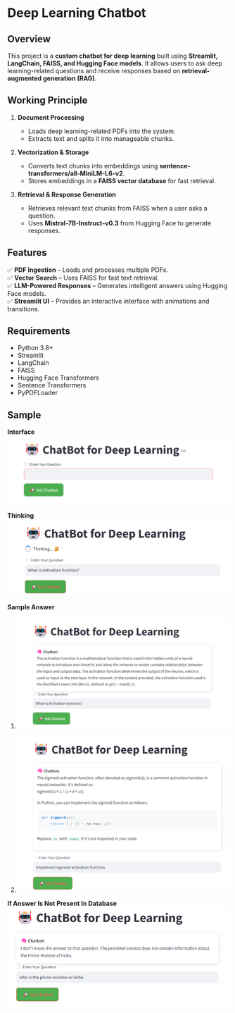 # Deep Learning Chatbot

## Overview

This project is a **custom chatbot for deep learning** built using **Streamlit, LangChain, FAISS, and Hugging Face models**. It allows users to ask deep learning-related questions and receive responses based on **retrieval-augmented generation (RAG)**.

## Working Principle

1. **Document Processing**
   - Loads deep learning-related PDFs into the system.
   - Extracts text and splits it into manageable chunks.

2. **Vectorization & Storage**
   - Converts text chunks into embeddings using **sentence-transformers/all-MiniLM-L6-v2**.
   - Stores embeddings in a **FAISS vector database** for fast retrieval.

3. **Retrieval & Response Generation**
   - Retrieves relevant text chunks from FAISS when a user asks a question.
   - Uses **Mistral-7B-Instruct-v0.3** from Hugging Face to generate responses.

## Features

✅ **PDF Ingestion** – Loads and processes multiple PDFs.  
✅ **Vector Search** – Uses FAISS for fast text retrieval.  
✅ **LLM-Powered Responses** – Generates intelligent answers using Hugging Face models.  
✅ **Streamlit UI** – Provides an interactive interface with animations and transitions.  

## Requirements

- Python 3.8+
- Streamlit
- LangChain
- FAISS
- Hugging Face Transformers
- Sentence Transformers
- PyPDFLoader

## Sample 

**Interface**
![Chatbot Interface](https://github.com/JoyBiswasgithub/Custom-ChatBot-for-Deep-Learning/blob/main/sample/interface.png)


**Thinking**
![Chatbot Interface](https://github.com/JoyBiswasgithub/Custom-ChatBot-for-Deep-Learning/blob/main/sample/thinking.png)

**Sample Answer**
1. ![Chatbot Interface](https://github.com/JoyBiswasgithub/Custom-ChatBot-for-Deep-Learning/blob/main/sample/textualAns.png)

2. ![Chatbot Interface](https://github.com/JoyBiswasgithub/Custom-ChatBot-for-Deep-Learning/blob/main/sample/coding.png)

**If Answer Is Not Present In Database**
![Chatbot Interface](https://github.com/JoyBiswasgithub/Custom-ChatBot-for-Deep-Learning/blob/main/sample/IfAnsNotPresentInDB.png)
